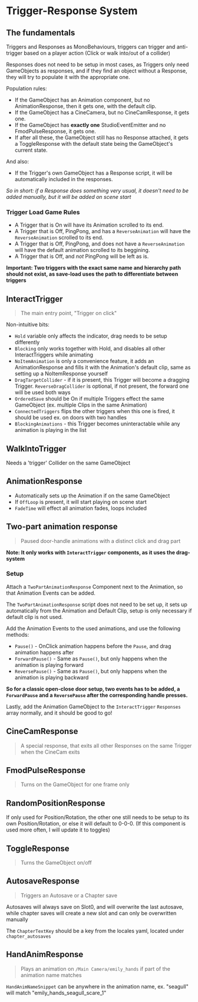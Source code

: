 # Trigger-Response System

## The fundamentals

Triggers and Responses as MonoBehaviours, triggers can trigger and anti-trigger based on a player action (Click or walk into/out of a collider)

Responses does not need to be setup in most cases, as Triggers only need GameObjects as responses, and if they find an object without a Response, they will try to populate it with the appropriate one.

Population rules:
- If the GameObject has an Animation component, but no AnimationResponse, then it gets one, with the default clip.
- If the GameObject has a CineCamera, but no CineCamResponse, it gets one.
- If the GameObject has **exactly one** StudioEventEmitter and no FmodPulseResponse, it gets one.
- If after all these, the GameObject still has no Response attached, it gets a ToggleResponse with the default state being the GameObject's current state.

And also:
- If the Trigger's own GameObject has a Response script, it will be automatically included in the responses.

_So in short: if a Response does something very usual, it doesn't need to be added manually, but it will be added on scene start_

### Trigger Load Game Rules

- A Trigger that is On will have its Animation scrolled to its end.
- A Trigger that is Off, PingPong, and has a `ReverseAnimation` will have the `ReverseAnimation` scrolled to its end.
- A Trigger that is Off, PingPong, and does not have a `ReverseAnimation` will have the default animation scrolled to its beggining.
- A Trigger that is Off, and _not_ PingPong will be left as is.

**Important: Two triggers with the exact same name and hierarchy path should not exist, as save-load uses the path to differentiate between triggers**

## InteractTrigger

> The main entry point, "Trigger on click"

Non-intuitive bits:
- `Hold` variable only affects the indicator, drag needs to be setup differently
- `Blocking` only works together with Hold, and disables all other InteractTriggers while animating
- `NoItemAnimation` is only a convenience feature, it adds an AnimationResponse and fills it with the Animation's default clip, same as setting up a NoItemResponse yourself
- `DragTargetCollider` - if it is present, this Trigger will become a dragging Trigger. `ReverseDragCollider` is optional, if not present, the forward one will be used both ways
- `OrderedSave` should be On if multiple Triggers effect the same GameObject (ex. multiple Clips in the same Animation)
- `ConnectedTriggers` flips the other triggers when this one is fired, it should be used ex. on doors with two handles
- `BlockingAnimations` - this Trigger becomes uninteractable while any animation is playing in the list

## WalkIntoTrigger

Needs a 'trigger' Collider on the same GameObject

## AnimationResponse

- Automatically sets up the Animation if on the same GameObject
- If `OffLoop` is present, it will start playing on scene start
- `FadeTime` will effect all animation fades, loops included

## Two-part animation response

> Paused door-handle animations with a distinct click and drag part

**Note: It only works with `InteractTrigger` components, as it uses the drag-system**

### Setup

Attach a `TwoPartAnimationResponse` Component next to the Animation, so that Animation Events can be added.

The `TwoPartAnimationResponse` script does not need to be set up, it sets up automatically from the Animation and Default Clip, setup is only necessary if default clip is not used.

Add the Animation Events to the used animations, and use the following methods:

- `Pause()` - OnClick animation happens before the `Pause`, and drag animation happens after
- `ForwardPause()` - Same as `Pause()`, but only happens when the animation is playing forward
- `ReversePause()` - Same as `Pause()`, but only happens when the animation is playing backward

**So for a classic open-close door setup, two events has to be added, a `ForwardPause` and a `ReversePause` after the corresponding handle presses.**

Lastly, add the Animation GameObject to the `InteractTrigger` `Responses` array normally, and it should be good to go!

## CineCamResponse

> A special response, that exits all other Responses on the same Trigger when the CineCam exits

## FmodPulseResponse

> Turns on the GameObject for one frame only

## RandomPositionResponse

If only used for Position/Rotation, the other one still needs to be setup to its own Position/Rotation, or else it will default to 0-0-0. (If this component is used more often, I will update it to toggles)

## ToggleResponse

> Turns the GameObject on/off

## AutosaveResponse

> Triggers an Autosave or a Chapter save

Autosaves will always save on Slot0, and will overwrite the last autosave, while chapter saves will create a new slot and can only be overwritten manually

The `ChapterTextKey` should be a key from the locales yaml, located under `chapter_autosaves`

## HandAnimResponse

> Plays an animation on `/Main Camera/emily_hands` if part of the animation name matches

`HandAnimNameSnippet` can be anywhere in the animation name, ex. "seagull" will match "emily_hands_seagull_scare_1"
